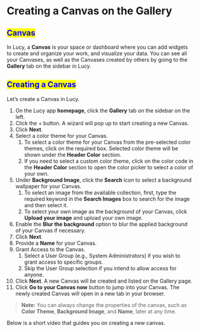 # Creating a Canvas on the Gallery

## <mark style="color:blue;">Canvas</mark>

In Lucy, a **Canvas** is your space or dashboard where you can add widgets to create and organize your work, and visualize your data. You can see all your Canvases, as well as the Canvases created by others by going to the **Gallery** tab on the sidebar in Lucy.&#x20;

## <mark style="color:blue;">Creating a Canvas</mark>

Let’s create a Canvas in Lucy.

1. On the Lucy app **homepage**, click the **Gallery** tab on the sidebar on the left.
2. Click the + button. A wizard will pop up to start creating a new Canvas.
3. Click **Next**.
4. Select a color theme for your Canvas.
   1. To select a color theme for your Canvas from the pre-selected color themes, click on the required box. Selected color theme will be shown under the **Header Color** section.&#x20;
   2. If you need to select a custom color theme, click on the color code in the **Header Color** section to open the color picker to select a color of your own.
5. Under **Background Image**, click the **Search** icon to select a background wallpaper for your Canvas.
   1. To select an image from the available collection, first, type the required keyword in the **Search Images** box to search for the image and then select it.
   2. To select your own image as the background of your Canvas, click **Upload your image** and upload your own image.
6. Enable the **Blur the background** option to blur the applied background of your Canvas if necessary.
7. Click **Next**.
8. Provide a **Name** for your Canvas.
9. Grant Access to the Canvas.
   1. Select a User Group (e.g., System Administrators) if you wish to grant access to specific groups.
   2. Skip the User Group selection if you intend to allow access for anyone.
10. Click **Next**. A new Canvas will be created and listed on the Gallery page.&#x20;
11. Click **Go to your Canvas now** button to jump into your Canvas. The newly created Canvas will open in a new tab in your browser.

> **Note:** You can always change the properties of the canvas, such as **Color Theme**, **Background Image**, and **Name**, later at any time.

Below is a short video that guides you on creating a new canvas.

